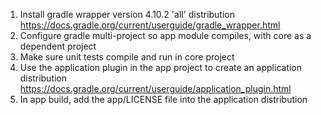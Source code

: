 
1. Install gradle wrapper version 4.10.2 'all' distribution
   https://docs.gradle.org/current/userguide/gradle_wrapper.html
2. Configure gradle multi-project so app module compiles, with core as a dependent project
3. Make sure unit tests compile and run in core project
4. Use the application plugin in the app project to create an application distribution
   https://docs.gradle.org/current/userguide/application_plugin.html
5. In app build, add the app/LICENSE file into the application distribution
